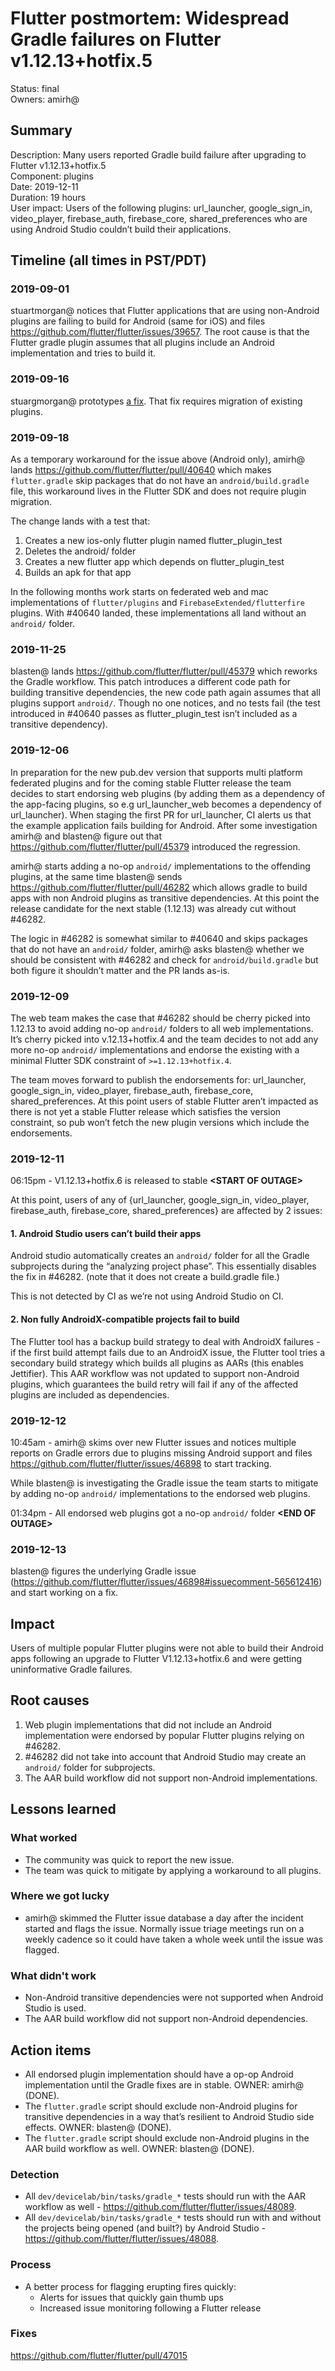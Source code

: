 # Flutter postmortem: Widespread Gradle failures on Flutter v1.12.13+hotfix.5

Status: final<br>
Owners: amirh@

## Summary

Description: Many users reported Gradle build failure after upgrading to Flutter v1.12.13+hotfix.5 <br>
Component: plugins<br>
Date: 2019-12-11<br>
Duration: 19 hours<br>
User impact: Users of the following plugins: url_launcher, google_sign_in, video_player, firebase_auth, firebase_core, shared_preferences who are using Android Studio couldn’t build their applications.

## Timeline (all times in PST/PDT)

### 2019-09-01

stuartmorgan@ notices that Flutter applications that are using non-Android plugins are failing to build for Android (same for iOS) and files https://github.com/flutter/flutter/issues/39657. The root cause is that the Flutter gradle plugin assumes that all plugins include an Android implementation and tries to build it.

### 2019-09-16

stuargmorgan@ prototypes [a fix](https://github.com/flutter/flutter/compare/main...stuartmorgan:wip-platform-plugin-files?expand=1). That fix requires migration of existing plugins.

### 2019-09-18

As a temporary workaround for the issue above (Android only), amirh@ lands https://github.com/flutter/flutter/pull/40640 which makes `flutter.gradle` skip packages that do not have an `android/build.gradle` file, this workaround lives in the Flutter SDK and does not require plugin migration.

The change lands with a test that:
 1. Creates a new ios-only flutter plugin named flutter_plugin_test
 1. Deletes the android/ folder
 1. Creates a new flutter app which depends on flutter_plugin_test
 1. Builds an apk for that app

In the following months work starts on federated web and mac implementations of `flutter/plugins` and `FirebaseExtended/flutterfire` plugins. With #40640 landed, these implementations all land without an `android/` folder.

### 2019-11-25

blasten@ lands https://github.com/flutter/flutter/pull/45379 which reworks the Gradle workflow.
This patch introduces a different code path for building transitive dependencies, the new code path again assumes that all plugins support `android/`. Though no one notices, and no tests fail (the test introduced in #40640 passes as flutter_plugin_test isn’t included as a transitive dependency).

### 2019-12-06

In preparation for the new pub.dev version that supports multi platform federated plugins and for the coming stable Flutter release the team decides to start endorsing web plugins (by adding them as a dependency of the app-facing plugins, so e.g url_launcher_web becomes a dependency of url_launcher). When staging the first PR for url_launcher, CI alerts us that the example application fails building for Android. After some investigation amirh@ and blasten@ figure out that https://github.com/flutter/flutter/pull/45379 introduced the regression.

amirh@ starts adding a no-op `android/` implementations to the offending plugins, at the same time blasten@ sends https://github.com/flutter/flutter/pull/46282 which allows gradle to build apps with non Android plugins as transitive dependencies. At this point the release candidate for the next stable (1.12.13) was already cut without #46282.

The logic in #46282 is somewhat similar to #40640 and skips packages that do not have an `android/` folder, amirh@ asks blasten@ whether we should be consistent with #46282 and check for `android/build.gradle` but both figure it shouldn’t matter and the PR lands as-is.

### 2019-12-09

The web team makes the case that #46282 should be cherry picked into 1.12.13  to avoid adding no-op `android/` folders to all web implementations. It’s cherry picked into v.12.13+hotfix.4 and the team decides to not add any more no-op `android/` implementations and endorse the existing with a minimal Flutter SDK constraint of `>=1.12.13+hotfix.4`.

The team moves forward to publish the endorsements for: url_launcher, google_sign_in, video_player, firebase_auth, firebase_core, shared_preferences. At this point users of stable Flutter aren’t impacted as there is not yet a stable Flutter release which satisfies the version constraint, so pub won’t fetch the new plugin versions which include the endorsements.

### 2019-12-11

06:15pm - V1.12.13+hotfix.6 is released to stable **&lt;START OF OUTAGE&gt;**

At this point, users of any of {url_launcher, google_sign_in, video_player, firebase_auth, firebase_core, shared_preferences} are affected by 2 issues:

#### 1. Android Studio users can’t build their apps

Android studio automatically creates an `android/` folder for all the Gradle subprojects during the “analyzing project phase”. This essentially disables the fix in #46282. (note that it does not create a build.gradle file.)

This is not detected by CI as we’re not using Android Studio on CI.

#### 2. Non fully AndroidX-compatible projects fail to build

The Flutter tool has a backup build strategy to deal with AndroidX failures - if the first build attempt fails due to an AndroidX issue, the Flutter tool tries a secondary build strategy which builds all plugins as AARs (this enables Jettifier). This AAR workflow was not updated to support non-Android plugins, which guarantees the build retry will fail if any of the affected plugins are included as dependencies.

### 2019-12-12

10:45am - amirh@ skims over new Flutter issues and notices multiple reports on Gradle errors due to plugins missing Android support and files https://github.com/flutter/flutter/issues/46898 to start tracking.

While blasten@ is investigating the Gradle issue the team starts to mitigate by adding no-op `android/` implementations to the endorsed web plugins.

01:34pm - All endorsed web plugins got a no-op `android/` folder **&lt;END OF OUTAGE&gt;**

### 2019-12-13

blasten@ figures the underlying Gradle issue (https://github.com/flutter/flutter/issues/46898#issuecomment-565612416) and start working on a fix.


## Impact

Users of multiple popular Flutter plugins were not able to build their Android apps following an upgrade to Flutter V1.12.13+hotfix.6 and were getting uninformative Gradle failures.


## Root causes

 1. Web plugin implementations that did not include an Android implementation were endorsed by popular Flutter plugins relying on #46282.
 1. #46282 did not take into account that Android Studio may create an `android/` folder for subprojects.
 1. The AAR build workflow did not support non-Android implementations.

## Lessons learned


### What worked

 - The community was quick to report the new issue.
 - The team was quick to mitigate by applying a workaround to all plugins.

### Where we got lucky

 - amirh@ skimmed the Flutter issue database a day after the incident started and flags the issue. Normally issue triage meetings run on a weekly cadence so it could have taken a whole week until the issue was flagged.

### What didn't work

 - Non-Android transitive dependencies were not supported when Android Studio is used.
 - The AAR build workflow did not support non-Android dependencies.

## Action items

 - All endorsed plugin implementation should have a op-op Android implementation until the Gradle fixes are in stable. OWNER: amirh@ (DONE).
 - The `flutter.gradle` script should exclude non-Android plugins for transitive dependencies in a way that’s resilient to Android Studio side effects. OWNER: blasten@ (DONE).
 - The `flutter.gradle` script should exclude non-Android plugins in the AAR build workflow as well. OWNER: blasten@ (DONE).


### Detection

 * All `dev/devicelab/bin/tasks/gradle_*` tests should run with the AAR workflow as well - https://github.com/flutter/flutter/issues/48089.
 * All `dev/devicelab/bin/tasks/gradle_*` tests should run with and without the projects being opened (and built?) by Android Studio - https://github.com/flutter/flutter/issues/48088.


### Process

 * A better process for flagging erupting fires quickly:
   * Alerts for issues that quickly gain thumb ups
   * Increased issue monitoring following a Flutter release

### Fixes

https://github.com/flutter/flutter/pull/47015
